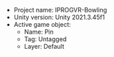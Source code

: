 <!-- UNITY CODE ASSIST INSTRUCTIONS START -->
- Project name: IPROGVR-Bowling
- Unity version: Unity 2021.3.45f1
- Active game object:
  - Name: Pin
  - Tag: Untagged
  - Layer: Default
<!-- UNITY CODE ASSIST INSTRUCTIONS END -->